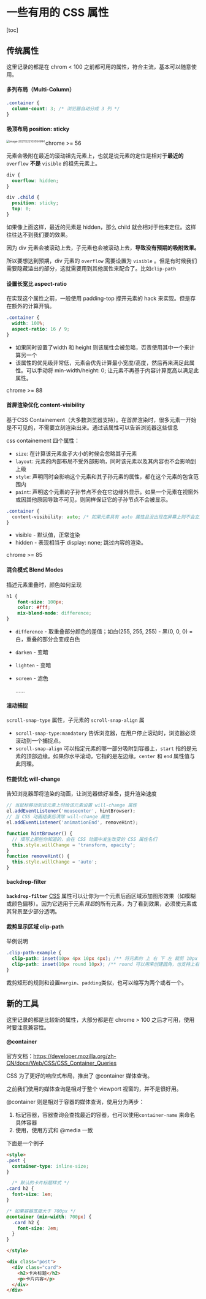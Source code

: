 # 一些有用的 CSS 属性

[toc]

## 传统属性

这里记录的都是在 chrom < 100 之前都可用的属性，符合主流，基本可以随意使用。

#### 多列布局（Multi-Column）

```css
.container {
  column-count: 3; /* 浏览器自动分成 3 列 */
}
```

#### 吸顶布局 position: sticky

<img src="https://liaoyk-markdown.oss-cn-hangzhou.aliyuncs.com/markdownImg/image-20211222103554994.png" alt="image-20211222103554994" style="zoom:50%;" align="left"/>

 chrome >= 56

元素会吸附在最近的滚动祖先元素上，也就是说元素的定位是相对于**最近的**`overflow` **不是** `visible` 的祖先元素上。

```css
div {
  overflow: hidden;
}

div .child {
  position: sticky;
  top: 0;
}
```

如果像上面这样，最近的元素是 hidden，那么 child 就会相对于他来定位。这样往往达不到我们要的效果。

因为 div 元素会被滚动上去，子元素也会被滚动上去，**导致没有预期的吸附效果。**

所以要想达到预期，div 元素的 `overflow` 需要设置为 `visible` 。但是有时候我们需要隐藏溢出的部分，这就需要用到其他属性来配合了。比如`clip-path`

#### 设置长宽比 aspect-ratio

在实现这个属性之前，一般使用 padding-top 撑开元素的 hack 来实现。但是存在额外的计算开销。

```css
.container {
  width: 100%;
  aspect-ratio: 16 / 9;
}
```

- 如果同时设置了width 和 height 则该属性会被忽略，否责使用其中一个来计算另一个
- 该属性的优先级非常低，元素会优先计算最小宽度/高度，然后再来满足此属性。可以手动将 min-width/height: 0; 让元素不再基于内容计算宽高以满足此属性。

chrome >= 88

#### 首屏渲染优化 content-visibility 

基于CSS Containement（大多数浏览器支持）。在首屏渲染时，很多元素一开始是不可见的，不需要立刻渲染出来。通过该属性可以告诉浏览器这些信息

css containement 四个属性：

- `size`: 在计算该元素盒子大小的时候会忽略其子元素
- `layout`: 元素的内部布局不受外部影响，同时该元素以及其内容也不会影响到上级
- `style`: 声明同时会影响这个元素和其子孙元素的属性，都在这个元素的包含范围内
- `paint`: 声明这个元素的子孙节点不会在它边缘外显示。如果一个元素在视窗外或因其他原因导致不可见，则同样保证它的子孙节点不会被显示。

```css
.container {
  content-visibility: auto; /* 如果元素具有 auto 属性且没出现在屏幕上则不会立刻渲染它和它的子元素 */
}
```

- visible - 默认值，正常渲染
- hidden - 表现相当于 display: none; 跳过内容的渲染。

chrome >= 85

#### 混合模式 Blend Modes

描述元素重叠时，颜色如何呈现

```css
h1 {
	font-size: 100px;
	color: #fff;
	mix-blend-mode: difference;
}
```

- `difference` - 取重叠部分颜色的差值；如白(255, 255, 255) - 黑(0, 0, 0) = 白，重叠的部分会变成白色

- `darken` - 变暗

- `lighten` - 变暗

- `screen` - 滤色

  ......

#### 滚动捕捉

 `scroll-snap-type` 属性，子元素的 `scroll-snap-align` 属

- `scroll-snap-type:mandatory` 告诉浏览器，在用户停止滚动时，浏览器必须滚动到一个捕捉点。
- `scroll-snap-align` 可以指定元素的哪一部分吸附到容器上，`start` 指的是元素的顶部边缘。如果你水平滚动，它指的是左边缘。`center` 和 `end` 属性值与此同理。

#### 性能优化 will-change

告知浏览器即将渲染的动画，让浏览器做好准备，提升渲染速度

```js
// 当鼠标移动到该元素上时给该元素设置 will-change 属性
el.addEventListener('mouseenter', hintBrowser);
// 当 CSS 动画结束后清除 will-change 属性
el.addEventListener('animationEnd', removeHint);

function hintBrowser() {
  // 填写上那些你知道的，会在 CSS 动画中发生改变的 CSS 属性名们
  this.style.willChange = 'transform, opacity';
}
function removeHint() {
  this.style.willChange = 'auto';
}
```

#### backdrop-filter 

**`backdrop-filter`** [CSS](https://developer.mozilla.org/zh-CN/docs/Web/CSS/backdrop-filter) 属性可以让你为一个元素后面区域添加图形效果（如模糊或颜色偏移）。因为它适用于元素*背后*的所有元素，为了看到效果，必须使元素或其背景至少部分透明。

#### 裁剪显示区域 clip-path

举例说明

```css
.clip-path-example {
  clip-path: inset(10px 4px 10px 4px); /** 将元素的 上 右 下 左 裁剪 10px 4px 10px 4px */
  clip-path: inset(10px round 10px); /** round 可以用来创建圆角，也支持上右下左分别设置*/
}
```

裁剪矩形的规则和设置`margin`、`padding`类似，也可以缩写为两个或者一个。

## 新的工具

这里记录的都是比较新的属性，大部分都是在 chrome > 100 之后才可用，使用时要注意兼容性。

#### @container

官方文档：https://developer.mozilla.org/zh-CN/docs/Web/CSS/CSS_Container_Queries

CSS 为了更好的响应式布局，推出了 @container 媒体查询。

之前我们使用的媒体查询是相对于整个 viewport 视窗的，并不是很好用。

@container 则是相对于容器的媒体查询，使用分为两步：

1. 标记容器，容器查询会查找最近的容器，也可以使用`container-name` 来命名具体容器
2. 使用，使用方式和 @media 一致

下面是一个例子

```html
<style>
.post {
  container-type: inline-size;
}

  /* 默认的卡片标题样式 */
.card h2 {
  font-size: 1em;
}

/* 如果容器宽度大于 700px */
@container (min-width: 700px) {
  .card h2 {
    font-size: 2em;
  }
}

</style>

<div class="post">
  <div class="card">
    <h2>卡片标题</h2>
    <p>卡片内容</p>
  </div>
</div>
```

